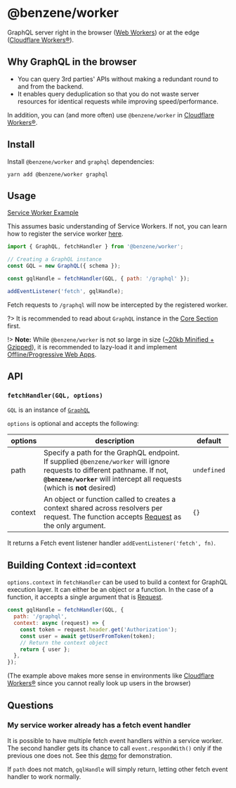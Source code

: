 # @benzene/worker

GraphQL server right in the browser ([Web Workers](https://developer.mozilla.org/en-US/docs/Web/API/Web_Workers_API)) or at the edge ([Cloudflare Workers®](https://workers.cloudflare.com/)).

## Why GraphQL in the browser

- You can query 3rd parties' APIs without making a redundant round to and from the backend.
- It enables query deduplication so that you do not waste server resources for identical requests while improving speed/performance.

In addition, you can (and more often) use `@benzene/worker` in [Cloudflare Workers®](https://workers.cloudflare.com/).

## Install

Install `@benzene/worker` and `graphql` dependencies:

```shell
yarn add @benzene/worker graphql
```

## Usage

[Service Worker Example](https://github.com/hoangvvo/benzene/tree/main/examples/with-service-worker)

This assumes basic understanding of Service Workers. If not, you can learn how to register the service worker [here](https://developers.google.com/web/fundamentals/primers/service-workers/registration).

```js
import { GraphQL, fetchHandler } from '@benzene/worker';

// Creating a GraphQL instance
const GQL = new GraphQL({ schema });

const gqlHandle = fetchHandler(GQL, { path: '/graphql' });

addEventListener('fetch', gqlHandle);
```

Fetch requests to `/graphql` will now be intercepted by the registered worker.


?> It is recommended to read about `GraphQL` instance in the [Core Section](core/) first.

!> **Note:** While `@benzene/worker` is not so large in size ([~20kb Minified + Gzipped](http://bundlephobia.com/result?p=@benzene/worker)), it is recommended to lazy-load it and implement [Offline/Progressive Web Apps](https://web.dev/progressive-web-apps/).

## API

### `fetchHandler(GQL, options)`

`GQL` is an instance of [`GraphQL`](/core/)

`options` is optional and accepts the following:

| options | description | default |
|---------|-------------|---------|
| path | Specify a path for the GraphQL endpoint. If supplied `@benzene/worker` will ignore requests to different pathname. If not, **`@benzene/worker`** will intercept all requests (which is **not** desired) | `undefined` |
| context | An object or function called to creates a context shared across resolvers per request. The function accepts [Request](https://developer.mozilla.org/en-US/docs/Web/API/Request) as the only argument. | `{}` |

It returns a Fetch event listener handler `addEventListener('fetch', fn)`.

## Building Context :id=context

`options.context` in `fetchHandler` can be used to build a context for GraphQL execution layer. It can either be an object or a function. In the case of a function, it accepts a single argument that is [Request](https://developer.mozilla.org/en-US/docs/Web/API/Request).

```js
const gqlHandle = fetchHandler(GQL, {
  path: '/graphql',
  context: async (request) => {
    const token = request.header.get('Authorization');
    const user = await getUserFromToken(token);
    // Return the context object
    return { user };
  },
});
```

(The example above makes more sense in environments like [Cloudflare Workers®](https://workers.cloudflare.com/) since you cannot really look up users in the browser)

## Questions

### My service worker already has a fetch event handler

It is possible to have multiple fetch event handlers within a service worker. The second handler gets its chance to call `event.respondWith()` only if the previous one does not. See this [demo](https://googlechrome.github.io/samples/service-worker/multiple-handlers/index.html) for demonstration.

If `path` does not match, `gqlHandle` will simply return, letting other fetch event handler to work normally.
